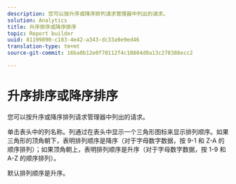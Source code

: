 ```yaml
---
description: 您可以按升序或降序排列请求管理器中列出的请求。
solution: Analytics
title: 升序排序或降序排序
topic: Report builder
uuid: 81199890-c183-4e42-a343-dc33a9e9ed46
translation-type: tm+mt
source-git-commit: 16ba0b12e0f70112f4c10804d0a13c278388ecc2

---
```



# 升序排序或降序排序

您可以按升序或降序排列请求管理器中列出的请求。

单击表头中的列名称。列通过在表头中显示一个三角形图标来显示排列顺序。如果三角形的顶角朝下，表明排列顺序是降序（对于字母数字数据，按 9-1 和 Z-A 的顺序排列）；如果顶角朝上，表明排列顺序是升序（对于字母数字数据，按 1-9 和 A-Z 的顺序排列）。

默认排列顺序是升序。
